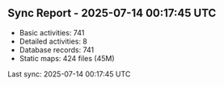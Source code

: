 ## Sync Report - 2025-07-14 00:17:45 UTC

- Basic activities: 741
- Detailed activities: 8
- Database records: 741
- Static maps: 424 files (45M)

Last sync: 2025-07-14 00:17:45 UTC
